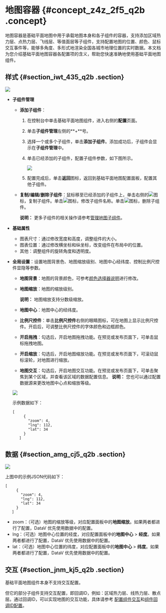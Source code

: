 # 地图容器 {#concept_z4z_2f5_q2b .concept}

地图容器是基础平面地图中用于承载地图本身和各子组件的容器，支持添加区域热力层、点热力层、飞线层、等值面层等子组件，支持配置地图的位置、颜色、鼠标交互事件等，能够多角度、多形式地渲染全国各城市地理位置的实时数据。本文档为您介绍基础平面地图容器各配置项的含义，帮助您快速准确地使用基础平面地图组件。

## 样式 {#section_iwt_435_q2b .section}

![](http://static-aliyun-doc.oss-cn-hangzhou.aliyuncs.com/assets/img/16572/15583360098528_zh-CN.png)

-   **子组件管理** 
    -   **添加子组件**：
        1.  在控制台中单击基础平面地图组件，进入右侧的**配置**页面。
        2.  单击**子组件管理**左侧的**+**号。
        3.  选择一个或多个子组件，单击**添加子组件**。添加成功后，子组件会显示在**子组件管理**中。
        4.  单击已经添加的子组件，配置子组件参数，如下图所示。

            ![](http://static-aliyun-doc.oss-cn-hangzhou.aliyuncs.com/assets/img/16572/15583360098531_zh-CN.png)

        5.  配置完成后，单击**返回**图标，返回到基础平面地图配置面板，配置其他子组件。
    -   **复制/编辑/删除子组件**：鼠标移至已经添加的子组件上，单击右侧的![](http://static-aliyun-doc.oss-cn-hangzhou.aliyuncs.com/assets/img/16572/155833601039964_zh-CN.png)图标，复制子组件。单击![](http://static-aliyun-doc.oss-cn-hangzhou.aliyuncs.com/assets/img/16572/155833601039965_zh-CN.png)图标，修改子组件名称。单击![](http://static-aliyun-doc.oss-cn-hangzhou.aliyuncs.com/assets/img/16572/155833601039966_zh-CN.png)图标，删除子组件。

        **说明：** 更多子组件的相关操作请参考[管理地图子组件](intl.zh-CN/用户指南/管理组件/管理地图子组件.md#)。

-   **基础属性**

    -   图表尺寸：通过修改宽度和高度，调整组件的大小。
    -   图表位置：通过修改横坐标和纵坐标，改变组件在布局中的位置。
    -   其他：调整组件的旋转角度和透明度。
-   **全局设置**：设置地图背景色、地图缩放级别、地图中心经纬度、控制比例尺控件显隐等参数。

    -   **地图背景**：地图的背景颜色，可参考[颜色选择器说明](intl.zh-CN/用户指南/管理组件/设置组件样式/配置项说明.md#section_kdw_vj4_t2b)进行修改。
    -   **地图缩放**：地图的缩放级别。

        **说明：** 地图缩放支持分数级缩放。

    -   **地图中心**：地图中心的经纬度。
    -   **比例尺控件**：单击**比例尺控件**右侧的眼睛图标，可在地图上显示比例尺控件。开启后，可调整比例尺控件的字体颜色和边框颜色。
    -   **开启拖拽**：勾选后，开启地图拖拽功能。在预览或发布页面下，可单击鼠标拖拽地图。
    -   **开启缩放**：勾选后，开启地图缩放功能。在预览或发布页面下，可滚动鼠标滚轮，对地图进行缩放。
    -   **地图交互**：勾选后，开启地图交互功能。在预览或发布页面下，可单击聚焦到某个区域，并查看该区域的数据配置信息。
    **说明：** 您也可以通过配置数据源来更改地图中心点和缩放等级。

    ![](http://static-aliyun-doc.oss-cn-hangzhou.aliyuncs.com/assets/img/16572/15583360108529_zh-CN.png)

    示例数据如下：

    ```
    [
         {
           "zoom": 4,
           "lng": 112,
           "lat": 34
         }
       ]
    ```


## 数据 {#section_amg_cj5_q2b .section}

![](http://static-aliyun-doc.oss-cn-hangzhou.aliyuncs.com/assets/img/16572/15583360108530_zh-CN.png)

上图中的示例JSON代码如下：

```
[
     {
       "zoom": 4,
       "lng": 112,
       "lat": 34
     }
   ]
```

-   zoom：（可选）地图的缩放等级，对应配置面板中的**地图缩放**。如果两者都进行了配置，DataV 优先使用数据中的配置。
-   lng：（可选）地图中心位置的经度，对应配置面板中的**地图中心** \> **经度**。如果两者都进行了配置，DataV 优先使用数据中的配置。
-   lat：（可选）地图中心位置的纬度，对应配置面板中的**地图中心** \> **纬度**。如果两者都进行了配置，DataV 优先使用数据中的配置。

## 交互 {#section_jnm_kj5_q2b .section}

基础平面地图组件本身不支持交互配置。

但它的部分子组件支持交互配置，即回调ID，例如：区域热力层、线热力层、散点层。通过回调ID，可以实现地图的交互功能，具体请参考 [配置组件交互](intl.zh-CN/用户指南/管理组件/配置组件交互.md#)和[组件回调ID配置](../intl.zh-CN/最佳实践/配置数字翻牌器组件的回调ID.md#)。

